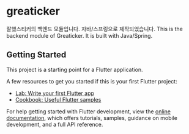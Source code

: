 # greaticker

잘했스티커의 백엔드 모듈입니다. 자바/스프링으로 제작되었습니다.
This is the backend module of Greaticker. It is built with Java/Spring.

## Getting Started

This project is a starting point for a Flutter application.

A few resources to get you started if this is your first Flutter project:

- [Lab: Write your first Flutter app](https://docs.flutter.dev/get-started/codelab)
- [Cookbook: Useful Flutter samples](https://docs.flutter.dev/cookbook)

For help getting started with Flutter development, view the
[online documentation](https://docs.flutter.dev/), which offers tutorials,
samples, guidance on mobile development, and a full API reference.
